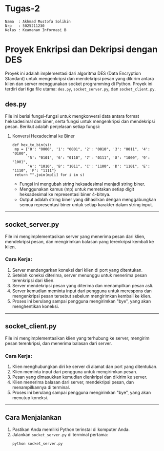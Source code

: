 # Tugas-2

```
Nama  : Akhmad Mustofa Solikin
Nrp   : 5025211230
Kelas : Keamanan Informasi B
```

# Proyek Enkripsi dan Dekripsi dengan DES

Proyek ini adalah implementasi dari algoritma DES (Data Encryption Standard) untuk mengenkripsi dan mendekripsi pesan yang dikirim antara klien dan server menggunakan socket programming di Python. Proyek ini terdiri dari tiga file utama: `des.py`, `socket_server.py`, dan `socket_client.py`.


## des.py

File ini berisi fungsi-fungsi untuk mengkonversi data antara format heksadesimal dan biner, serta fungsi untuk mengenkripsi dan mendekripsi pesan. Berikut adalah penjelasan setiap fungsi:

1. Konversi Hexadecimal ke Biner

   ```
   def hex_to_bin(s):
    mp = {'0': "0000", '1': "0001", '2': "0010", '3': "0011", '4': "0100",
          '5': "0101", '6': "0110", '7': "0111", '8': "1000", '9': "1001",
          'A': "1010", 'B': "1011", 'C': "1100", 'D': "1101", 'E': "1110", 'F': "1111"}
    return "".join(mp[i] for i in s)
   ```

   - Fungsi ini mengubah string heksadesimal menjadi string biner.
   - Menggunakan kamus (mp) untuk memetakan setiap digit heksadesimal ke representasi biner 4-bitnya.
   - Output adalah string biner yang dihasilkan dengan menggabungkan semua representasi biner untuk setiap karakter dalam string input.

---

## socket_server.py

File ini mengimplementasikan server yang menerima pesan dari klien, mendekripsi pesan, dan mengirimkan balasan yang terenkripsi kembali ke klien.

### Cara Kerja:
1. Server mendengarkan koneksi dari klien di port yang ditentukan.
2. Setelah koneksi diterima, server menunggu untuk menerima pesan terenkripsi dari klien.
3. Server mendekripsi pesan yang diterima dan menampilkan pesan asli.
4. Server kemudian meminta input dari pengguna untuk merespons dan mengenkripsi pesan tersebut sebelum mengirimkan kembali ke klien.
5. Proses ini berulang sampai pengguna mengirimkan "bye", yang akan menghentikan koneksi.

---

## socket_client.py

File ini mengimplementasikan klien yang terhubung ke server, mengirim pesan terenkripsi, dan menerima balasan dari server.

### Cara Kerja:
1. Klien menghubungkan diri ke server di alamat dan port yang ditentukan.
2. Klien meminta input dari pengguna untuk mengirimkan pesan.
3. Pesan yang dimasukkan kemudian dienkripsi dan dikirim ke server.
4. Klien menerima balasan dari server, mendekripsi pesan, dan menampilkannya di terminal.
5. Proses ini berulang sampai pengguna mengirimkan "bye", yang akan menutup koneksi.

---

## Cara Menjalankan

1. Pastikan Anda memiliki Python terinstal di komputer Anda.
2. Jalankan `socket_server.py` di terminal pertama:
   ```bash
   python socket_server.py
